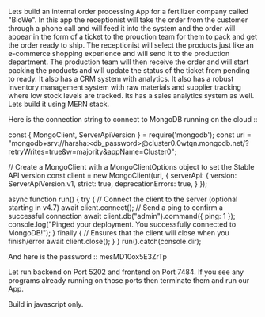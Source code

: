 Lets build an internal order processing App for a fertilizer company called "BioWe". 
In this app the receptionist will take the order from the customer through a phone call and will feed it into the system and the order will appear in the form of a ticket to the prouction team for them to pack and get the order ready to ship.
The receptionist will select the products just like an e-commerce shopping experience and will send it to the production department. The production team will then receive the order and will start packing the products and will update the status of the ticket from pending to ready. 
It also has a CRM system with analytics.
It also has a robust inventory management system with raw materials and supplier tracking where low stock levels are tracked.
Its has a sales analytics system as well.
Lets build it using MERN stack.

Here is the connection string to connect to MongoDB running on the cloud ::


const { MongoClient, ServerApiVersion } = require('mongodb');
const uri = "mongodb+srv://harsha:<db_password>@cluster0.0wtqn.mongodb.net/?retryWrites=true&w=majority&appName=Cluster0";

// Create a MongoClient with a MongoClientOptions object to set the Stable API version
const client = new MongoClient(uri, {
  serverApi: {
    version: ServerApiVersion.v1,
    strict: true,
    deprecationErrors: true,
  }
});

async function run() {
  try {
    // Connect the client to the server	(optional starting in v4.7)
    await client.connect();
    // Send a ping to confirm a successful connection
    await client.db("admin").command({ ping: 1 });
    console.log("Pinged your deployment. You successfully connected to MongoDB!");
  } finally {
    // Ensures that the client will close when you finish/error
    await client.close();
  }
}
run().catch(console.dir);

And here is the password :: mesMD10ox5E3ZrTp

Let run backend on Port 5202 and frontend on Port 7484. If you see any programs already running on those ports then terminate them and run our App.

Build in javascript only.